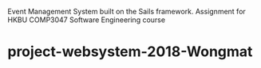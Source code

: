 Event Management System built on the Sails framework. Assignment for HKBU COMP3047 Software Engineering course 
# project-websystem-2018-Wongmat
